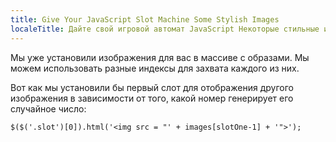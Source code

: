 ```yaml
---
title: Give Your JavaScript Slot Machine Some Stylish Images
localeTitle: Дайте свой игровой автомат JavaScript Некоторые стильные изображения
---
```

Мы уже установили изображения для вас в массиве с образами. Мы можем использовать разные индексы для захвата каждого из них.

Вот как мы установили бы первый слот для отображения другого изображения в зависимости от того, какой номер генерирует его случайное число:
```
$($('.slot')[0]).html('<img src = "' + images[slotOne-1] + '">'); 

```